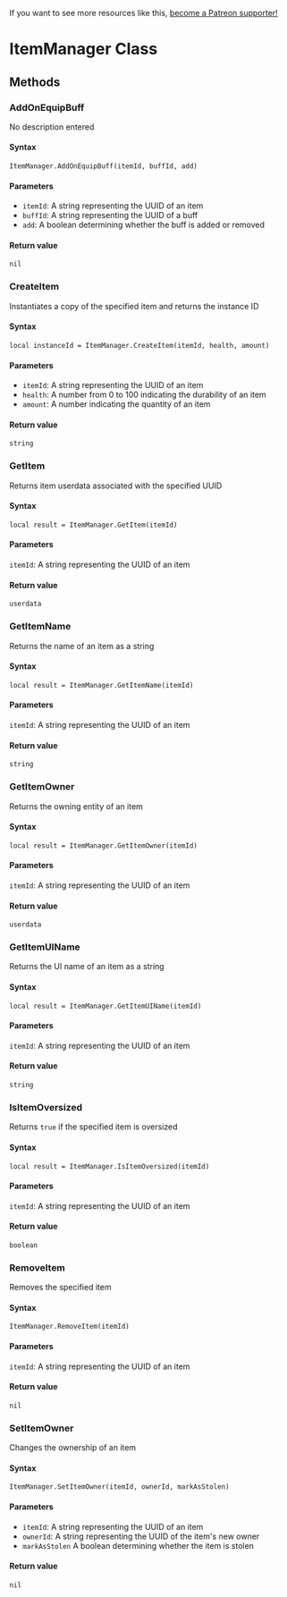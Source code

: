 <!-- TITLE: ItemManager Function Reference -->

If you want to see more resources like this, [become a Patreon supporter!](https://www.patreon.com/fireundubh) 
# ItemManager Class
## Methods

### AddOnEquipBuff

No description entered

#### **Syntax**

`ItemManager.AddOnEquipBuff(itemId, buffId, add)`

#### **Parameters**

* `itemId`: A string representing the UUID of an item
* `buffId`: A string representing the UUID of a buff
* `add`: A boolean determining whether the buff is added or removed

#### **Return value**

`nil`


### CreateItem

Instantiates a copy of the specified item and returns the instance ID

#### **Syntax**

`local instanceId = ItemManager.CreateItem(itemId, health, amount)`

#### **Parameters**

* `itemId`: A string representing the UUID of an item
* `health`: A number from 0 to 100 indicating the durability of an item
* `amount`: A number indicating the quantity of an item

#### **Return value**

`string`


### GetItem

Returns item userdata associated with the specified UUID

#### **Syntax**

`local result = ItemManager.GetItem(itemId)`

#### **Parameters**

`itemId`: A string representing the UUID of an item

#### **Return value**

`userdata`


### GetItemName

Returns the name of an item as a string

#### **Syntax**

`local result = ItemManager.GetItemName(itemId)`

#### **Parameters**

`itemId`:  A string representing the UUID of an item

#### **Return value**

`string`


### GetItemOwner

Returns the owning entity of an item

#### **Syntax**

`local result = ItemManager.GetItemOwner(itemId)`

#### **Parameters**

`itemId`: A string representing the UUID of an item

#### **Return value**

`userdata`


### GetItemUIName

Returns the UI name of an item as a string

#### **Syntax**

`local result = ItemManager.GetItemUIName(itemId)`

#### **Parameters**

`itemId`: A string representing the UUID of an item

#### **Return value**

`string`


### IsItemOversized

Returns `true` if the specified item is oversized

#### **Syntax**

`local result = ItemManager.IsItemOversized(itemId)`

#### **Parameters**

`itemId`: A string representing the UUID of an item

#### **Return value**

`boolean`


### RemoveItem

Removes the specified item

#### **Syntax**

`ItemManager.RemoveItem(itemId)`

#### **Parameters**

`itemId`: A string representing the UUID of an item

#### **Return value**

`nil`


### SetItemOwner

Changes the ownership of an item

#### **Syntax**

`ItemManager.SetItemOwner(itemId, ownerId, markAsStolen)`

#### **Parameters**

* `itemId`: A string representing the UUID of an item
* `ownerId`: A string representing the UUID of the item's new owner
* `markAsStolen` A boolean determining whether the item is stolen

#### **Return value**

`nil`